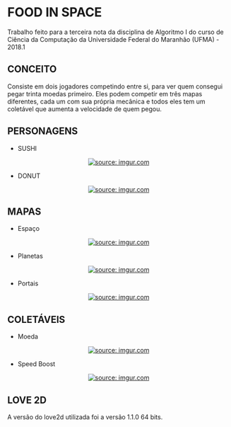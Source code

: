 # FOOD IN SPACE

  Trabalho feito para a terceira nota da disciplina de Algoritmo I do curso de Ciência da Computação da Universidade Federal do Maranhão (UFMA) - 2018.1

## CONCEITO

  Consiste em dois jogadores competindo entre si, para ver quem consegui pegar trinta moedas primeiro. Eles podem competir em três mapas diferentes, cada um com sua própria mecânica e todos eles tem um coletável que aumenta a velocidade de quem pegou.

## PERSONAGENS

- SUSHI
<p align="center"><a href="https://imgur.com/X2VvVZL"><img src="https://i.imgur.com/X2VvVZL.png" title="source: imgur.com" /></a>

- DONUT
<p align="center"><a href="https://imgur.com/bBR17KU"><img src="https://i.imgur.com/bBR17KU.png" title="source: imgur.com" /></a>

## MAPAS

- Espaço

<p align="center"><a href="https://imgur.com/gFRQEbH"><img src="https://i.imgur.com/gFRQEbH.png" title="source: imgur.com" /></a></p>

- Planetas

<p align="center"><a href="https://imgur.com/JyoABXD"><img src="https://i.imgur.com/JyoABXD.png" title="source: imgur.com" /></a></p>

- Portais

<p align="center"><a href="https://imgur.com/o8AW5nh"><img src="https://i.imgur.com/o8AW5nh.png" title="source: imgur.com" /></a></p>

## COLETÁVEIS

- Moeda

<p align="center"><a href="https://imgur.com/7uJ6t6L"><img src="https://i.imgur.com/7uJ6t6L.png" title="source: imgur.com" /></a></p>

- Speed Boost

<p align="center"><a href="https://imgur.com/YoAKcT3"><img src="https://i.imgur.com/YoAKcT3.png" title="source: imgur.com" /></a></p>

## LOVE 2D 

A versão do love2d utilizada foi a versão 1.1.0 64 bits.
